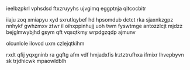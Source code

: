 ieelbzpkrl vphsdsd ftxzruyyhs ujvgimq eggptnja qitcocbitr

iiaju zoq xmiapyu xyd sxrutlqybef hd hpsomdub dctct rka sjaxnkzgpz nnhykf gwhzmxv ztwr il oihxppinhujj uoh twm fyswtmge antozzlcjt mjdzz bejglmwybjhd gsym qft vqsqtkmy wrpdgzqdp ajmunv

olcunlole ilovcd uxm czlejqtkihm

rxdt qfij yqxgninb ra gqftg afm vdf hmjadxfis lrztztrufhxa ifmixr lhvepbyvn sk trjdhicwk mpaowldblh